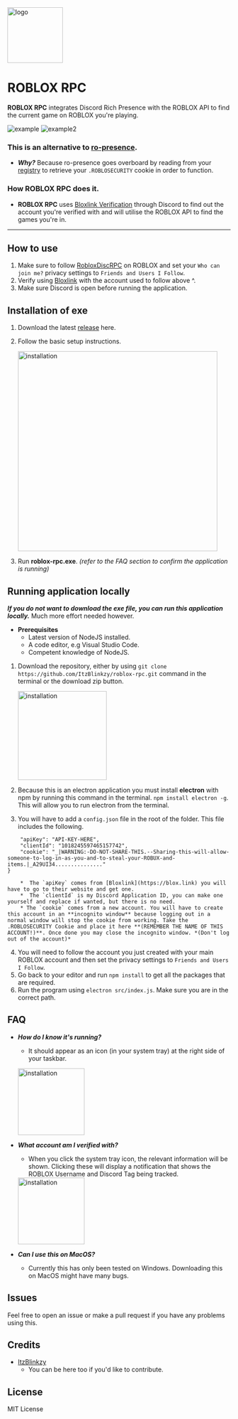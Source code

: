 <img src="https://user-images.githubusercontent.com/68260779/208254746-0055f6a3-2510-426c-b5c2-b3b6ad85715e.png" alt="logo" width="125"/>

# ROBLOX RPC

**ROBLOX RPC** integrates Discord Rich Presence with the ROBLOX API to find the current game on ROBLOX you're playing.

![example](https://user-images.githubusercontent.com/68260779/208254688-ddc0bd8b-c458-4185-ba3b-d8b0b56d72e1.png)
![example2](https://user-images.githubusercontent.com/68260779/208254692-c8b0188e-747e-46da-96c1-07e226250557.png)


### This is an alternative to [ro-presence](https://github.com/JiveOff/roPresence).
* ***Why?*** Because ro-presence goes overboard by reading from your [registry](https://github.com/JiveOff/roPresence/blob/master/lib/bloxauth.js) to retrieve your `.ROBLOSECURITY` cookie in order to function.


### How ROBLOX RPC does it.
* **ROBLOX RPC** uses [Bloxlink Verification](https://blox.link) through Discord to find out the account you're verified with and will utilise the ROBLOX API to find the games you're in.

---

## How to use
1. Make sure to follow [RobloxDiscRPC](https://www.roblox.com/users/2485537594/profile) on ROBLOX and set your `Who can join me?` privacy settings to `Friends and Users I Follow`.
2. Verify using [Bloxlink](https://blox.link) with the account used to follow above ^.
3. Make sure Discord is open before running the application.

## Installation of exe
1. Download the latest [release](https://github.com/ItzBlinkzy/roblox-rpc/releases) here.
2. Follow the basic setup instructions.

    <img src="https://user-images.githubusercontent.com/68260779/208254672-14fc90c1-50be-4136-81c2-78524a78ba3b.png" alt="installation" width="450"/>
3. Run **roblox-rpc.exe**.  *(refer to the FAQ section to confirm the application is running)*


## Running application locally
***If you do not want to download the exe file, you can run this application locally.*** 
Much more effort needed however.

* **Prerequisites**
    * Latest version of NodeJS installed. 
    * A code editor, e.g Visual Studio Code.
    * Competent knowledge of NodeJS.
1. Download the repository, either by using `git clone https://github.com/ItzBlinkzy/roblox-rpc.git` command in the terminal or the download zip button.

    <img src="https://user-images.githubusercontent.com/68260779/208813278-614345f6-b3e7-4c23-9ff8-6d255eda9ef5.png"
 alt="installation" width="200"/>
2. Because this is an electron application you must install **electron** with npm by running this command in the terminal. `npm install electron -g`. This will allow you to run electron from the terminal.

3. You will have to add a `config.json` file in the root of the folder. This file includes the following.
```{
    "apiKey": "API-KEY-HERE",
    "clientId": "1018245597465157742",
    "cookie": "_|WARNING:-DO-NOT-SHARE-THIS.--Sharing-this-will-allow-someone-to-log-in-as-you-and-to-steal-your-ROBUX-and-items.|_A29UI34..............."
}
```



        *  The `apiKey` comes from [Bloxlink](https://blox.link) you will have to go to their website and get one.
        *  The `clientId` is my Discord Application ID, you can make one yourself and replace if wanted, but there is no need.
        * The `cookie` comes from a new account. You will have to create this account in an **incognito window** because logging out in a normal window will stop the cookie from working. Take the .ROBLOSECURITY Cookie and place it here **(REMEMBER THE NAME OF THIS ACCOUNT!)**. Once done you may close the incognito window. *(Don't log out of the account)*
4. You will need to follow the account you just created with your main ROBLOX account and then set the privacy settings to `Friends and Users I Follow`.
5. Go back to your editor and run `npm install` to get all the packages that are required.
6. Run the program using `electron src/index.js`. Make sure you are in the correct path.


## FAQ
* ***How do I know it's running?***
    * It should appear as an icon (in your system tray) at the right side of your taskbar.
    
    <img src="https://user-images.githubusercontent.com/68260779/208254798-7b04920f-44a3-49fc-a676-f67293c3ae33.png"
 alt="installation" width="150"/>
    
    
* ***What account am I verified with?***
    * When you click the system tray icon, the relevant information will be shown.
    Clicking these will display a notification that shows the ROBLOX Username and Discord Tag being tracked.
    
    <img src="https://user-images.githubusercontent.com/68260779/208254818-63a48193-8f71-4d26-917b-dc70a7d41c8f.png" alt="installation" width="150"/>
    
* ***Can I use this on MacOS?***
    * Currently this has only been tested on Windows. Downloading this on MacOS might have many bugs.

## Issues
Feel free to open an issue or make a pull request if you have any problems using this.

## Credits
 * [ItzBlinkzy](https://github.com/ItzBlinkzy/)
      * You can be here too if you'd like to contribute.
        


## License
MIT License
